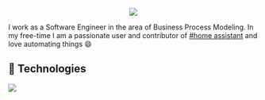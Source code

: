 <!-- https://github.com/DenverCoder1/readme-typing-svg -->
<p align="center">
  <a href="#"><img src="https://readme-typing-svg.herokuapp.com?color=%230084B3&center=true&lines=SOFTWARE+ENGINEER;SMART+HOME+ENTHUSIAST;MOTORSPORTS+ADDICT" /></a>
</p>

I work as a Software Engineer in the area of Business Process Modeling. In my free-time I am a passionate user and contributor of [#home assistant](https://www.home-assistant.io/) and love automating things 😄


## 🔧 Technologies
<p align="left">
  <a href="https://skillicons.dev">
    <img src="https://skillicons.dev/icons?i=docker,linux,github,cloudflare,nginx,python,js,php,mysql,md,vscode,eclipse&theme=light" />
  </a>
</p>  

